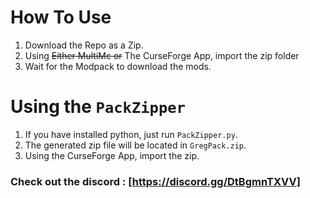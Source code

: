 # How To Use
1. Download the Repo as a Zip.
2. Using ~~Either MultiMc or~~ The CurseForge App, import the zip folder
3. Wait for the Modpack to download the mods.

# Using the `PackZipper`
1. If you have installed python, just run `PackZipper.py`.
2. The generated zip file will be located in `GregPack.zip`.
3. Using the CurseForge App, import the zip.

### Check out the discord : [https://discord.gg/DtBgmnTXVV]
